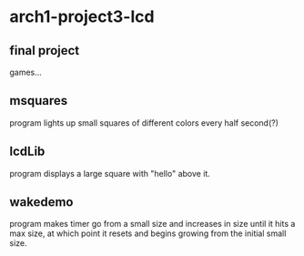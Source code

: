 # arch1-project3-lcd
## final project
games...
## msquares
program lights up small squares of different colors every half second(?)
## lcdLib
program displays a large square with "hello" above it.
## wakedemo
program makes timer go from a small size and increases in size until it hits a max size, at which point it resets and begins growing from the initial small size.
